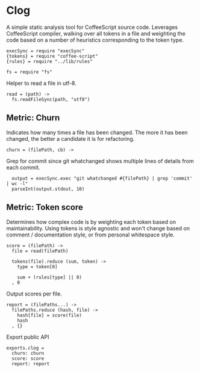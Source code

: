 # Clog

A simple static analysis tool for CoffeeScript source code.
Leverages CoffeeScript compiler, walking over all tokens
in a file and weighting the code based on a number of heuristics
corresponding to the token type.

    execSync = require "execSync"
    {tokens} = require "coffee-script"
    {rules} = require "../lib/rules"

    fs = require "fs"

Helper to read a file in utf-8.

    read = (path) ->
      fs.readFileSync(path, "utf8")

## Metric: Churn

Indicates how many times a file has been changed. The more
it has been changed, the better a candidate it is for refactoring.

    churn = (filePath, cb) ->

Grep for commit since git whatchanged shows
multiple lines of details from each commit.

      output = execSync.exec "git whatchanged #{filePath} | grep 'commit' | wc -l"
      parseInt(output.stdout, 10)

## Metric: Token score

Determines how complex code is by weighting each token
based on maintainability. Using tokens is style agnostic
and won't change based on comment / documentation style,
or from personal whitespace style.

    score = (filePath) ->
      file = read(filePath)

      tokens(file).reduce (sum, token) ->
        type = token[0]

        sum + (rules[type] || 0)
      , 0

Output scores per file.

    report = (filePaths...) ->
      filePaths.reduce (hash, file) ->
        hash[file] = score(file)
        hash
      , {}

Export public API

    exports.clog =
      churn: churn
      score: score
      report: report
